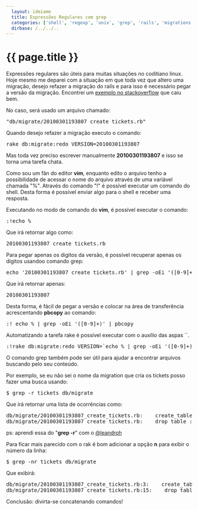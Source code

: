 ```yaml
---
  layout: ideiame
  title: Expressões Regulares com grep
  categories: ['shell', 'regexp', 'unix', 'grep', 'rails', 'migrations', 'vim']
  dirbase: /../../..
---
```


# {{ page.title }}

Expressões regulares são úteis para muitas situações no coditiano linux. Hoje mesmo me deparei com a situação em que toda vez que altero uma migração, desejo refazer a migração do rails e para isso é necessário pegar a versão da migração. Encontrei um [exemplo no stackoverflow][stackoverflow] que caiu bem.

No caso, será usado um arquivo chamado:

<div><pre class="prettyprint">
"db/migrate/20100301193807_create_tickets.rb"
</pre></div>

Quando desejo refazer a migração executo o comando:

<div><pre class="prettyprint">
rake db:migrate:redo VERSION=20100301193807
</pre></div>

Mas toda vez preciso escrever manualmente **20100301193807** e isso se torna uma tarefa chata.

Como sou um fãn do editor **vim**, enquanto edito o arquivo tenho a possibilidade de acessar o nome do arquivo através de uma variável chamada "%". Através do comando "!" é possível executar um comando do shell. Desta forma é possível enviar algo para o shell e receber uma resposta.

Executando no modo de comando do **vim**, é possível executar o comando:

<div><pre class="prettyprint">
:!echo %
</pre></div>

Que irá retornar algo como:
<div><pre class="prettyprint">
20100301193807_create_tickets.rb
</pre></div>

Para pegar apenas os digitos da versão, é possível recuperar apenas os dígitos usandoo comando grep:

<div><pre class="prettyprint">
echo '20100301193807_create_tickets.rb' | grep -oEi '([0-9]+)'
</pre></div>
 
Que irá retornar apenas:

<div><pre class="prettyprint">
20100301193807
</pre></div>

Desta forma, é fácil de pegar a versão e colocar na área de transferência acrescentando **pbcopy** ao comando:

<div><pre class="prettyprint">
:! echo % | grep -oEi '([0-9]+)' | pbcopy
</pre></div>


Automatizando a tarefa rake é possível executar com o auxílio das aspas ``.

<div><pre class="prettyprint">
:!rake db:migrate:redo VERSION=`echo % | grep -oEi '([0-9]+)'` 
</pre></div>

O comando grep também pode ser útil para ajudar a encontrar arquivos buscando pelo seu conteúdo.

Por exemplo, se eu não sei o nome da migration que cria os tickets posso fazer uma busca usando:

<div><pre class="prettyprint">
$ grep -r tickets db/migrate
</pre></div>

Que irá retornar uma lista de ocorrências como:

<div><pre class="prettyprint">
db/migrate/20100301193807_create_tickets.rb:    create_table :tickets do |t|
db/migrate/20100301193807_create_tickets.rb:    drop_table :tickets
</pre></div>

ps: aprendi essa do "**grep -r**" com o [@leandroh][parazito]

Para ficar mais parecido com o rak é bom adicionar a opção **n** para exibir o número da linha:

<div><pre class="prettyprint">
$ grep -nr tickets db/migrate
</pre></div>

Que exibirá:

<div><pre class="prettyprint">
db/migrate/20100301193807_create_tickets.rb:3:    create_table :tickets do |t|
db/migrate/20100301193807_create_tickets.rb:15:    drop_table :tickets
</pre></div>

Conclusão: divirta-se concatenando comandos!

[stackoverflow]: http://stackoverflow.com/questions/1891797/capturing-groups-from-a-grep-regex
[parazito]: http://parasitando.com
